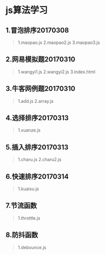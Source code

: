 # js算法学习

## 1.冒泡排序20170308
>1.maopao.js
2.maopao2.js
3.maopao3.js


## 2.网易模拟题20170310
>1.wangyi1.js
2.wangyi2.js
3.index.html

## 3.牛客网例题20170310
>1.add.js
2.array.js

## 4.选择排序20170313
>1.xuanze.js

## 5.插入排序20170313
>1.charu.js
2.charu2.js

## 6.快速排序20170314
>1.kuaisu.js

## 7.节流函数
> 1.throttle.js

## 8.防抖函数
> 1.debounce.js
